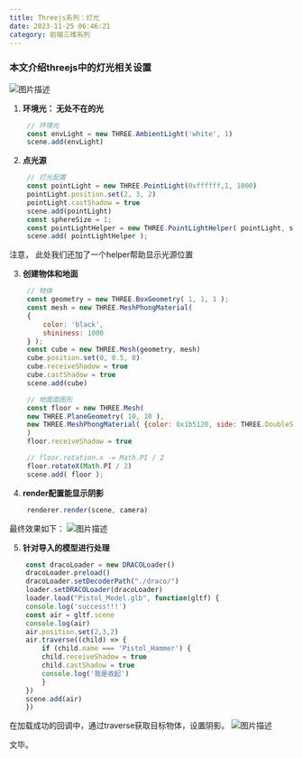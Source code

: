 ```yaml
---
title: Threejs系列：灯光
date: 2023-11-25 06:46:21
category: 前端三维系列
---
```


### 本文介绍threejs中的灯光相关设置
<img src="/img/threejs_灯光.png" alt="图片描述">

1. **环境光： 无处不在的光**
   ```javascript
    // 环境光
    const envLight = new THREE.AmbientLight('white', 1)
    scene.add(envLight)
   ```

2. **点光源**
   ```javascript
    // 灯光配置
    const pointLight = new THREE.PointLight(0xffffff,1, 1000)
    pointLight.position.set(2, 3, 2)
    pointLight.castShadow = true
    scene.add(pointLight)
    const sphereSize = 1;
    const pointLightHelper = new THREE.PointLightHelper( pointLight, sphereSize, 'white' );
    scene.add( pointLightHelper );
   ```
注意， 此处我们还加了一个helper帮助显示光源位置

3. **创建物体和地面**
   ```javascript
    // 物体
    const geometry = new THREE.BoxGeometry( 1, 1, 1 ); 
    const mesh = new THREE.MeshPhongMaterial(
    {
        color: 'black',
        shininess: 1000
    } ); 
    const cube = new THREE.Mesh(geometry, mesh)
    cube.position.set(0, 0.5, 0)
    cube.receiveShadow = true
    cube.castShadow = true
    scene.add(cube)

    // 地面面图形
    const floor = new THREE.Mesh(
    new THREE.PlaneGeometry( 10, 10 ),
    new THREE.MeshPhongMaterial( {color: 0x1b5120, side: THREE.DoubleSide} )
    )
    floor.receiveShadow = true

    // floor.rotation.x -= Math.PI / 2
    floor.rotateX(Math.PI / 2)
    scene.add( floor );
   ```

4. **render配置能显示阴影**
   ```javascript
    renderer.render(scene, camera)
   ```

最终效果如下：
<img src="/img/threejs_阴影.gif" alt="图片描述">


5. **针对导入的模型进行处理**
```javascript
    const dracoLoader = new DRACOLoader()
    dracoLoader.preload()
    dracoLoader.setDecoderPath("./draco/")
    loader.setDRACOLoader(dracoLoader)
    loader.load("Pistol_Model.glb", function(gltf) {
    console.log('success!!!')
    const air = gltf.scene
    console.log(air)
    air.position.set(2,3,2)
    air.traverse((child) => {
        if (child.name === 'Pistol_Hammer') {
        child.receiveShadow = true
        child.castShadow = true
        console.log('我是收起')
        }
    })
    scene.add(air)
    })
```
在加载成功的回调中，通过traverse获取目标物体，设置阴影。
<img src="/img/threejs_pis2.gif" alt="图片描述">

文毕。

